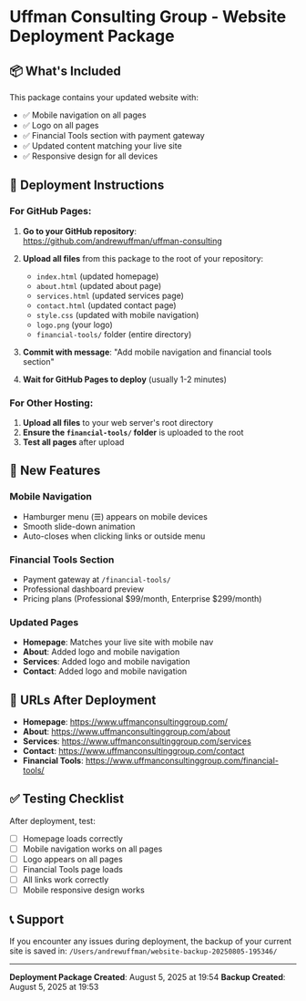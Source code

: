 # Uffman Consulting Group - Website Deployment Package

## 📦 What's Included

This package contains your updated website with:
- ✅ Mobile navigation on all pages
- ✅ Logo on all pages
- ✅ Financial Tools section with payment gateway
- ✅ Updated content matching your live site
- ✅ Responsive design for all devices

## 🚀 Deployment Instructions

### For GitHub Pages:

1. **Go to your GitHub repository**: https://github.com/andrewuffman/uffman-consulting

2. **Upload all files** from this package to the root of your repository:
   - `index.html` (updated homepage)
   - `about.html` (updated about page)
   - `services.html` (updated services page)
   - `contact.html` (updated contact page)
   - `style.css` (updated with mobile navigation)
   - `logo.png` (your logo)
   - `financial-tools/` folder (entire directory)

3. **Commit with message**: "Add mobile navigation and financial tools section"

4. **Wait for GitHub Pages to deploy** (usually 1-2 minutes)

### For Other Hosting:

1. **Upload all files** to your web server's root directory
2. **Ensure the `financial-tools/` folder** is uploaded to the root
3. **Test all pages** after upload

## 📱 New Features

### Mobile Navigation
- Hamburger menu (☰) appears on mobile devices
- Smooth slide-down animation
- Auto-closes when clicking links or outside menu

### Financial Tools Section
- Payment gateway at `/financial-tools/`
- Professional dashboard preview
- Pricing plans (Professional $99/month, Enterprise $299/month)

### Updated Pages
- **Homepage**: Matches your live site with mobile nav
- **About**: Added logo and mobile navigation
- **Services**: Added logo and mobile navigation  
- **Contact**: Added logo and mobile navigation

## 🔗 URLs After Deployment

- **Homepage**: https://www.uffmanconsultinggroup.com/
- **About**: https://www.uffmanconsultinggroup.com/about
- **Services**: https://www.uffmanconsultinggroup.com/services
- **Contact**: https://www.uffmanconsultinggroup.com/contact
- **Financial Tools**: https://www.uffmanconsultinggroup.com/financial-tools/

## ✅ Testing Checklist

After deployment, test:
- [ ] Homepage loads correctly
- [ ] Mobile navigation works on all pages
- [ ] Logo appears on all pages
- [ ] Financial Tools page loads
- [ ] All links work correctly
- [ ] Mobile responsive design works

## 📞 Support

If you encounter any issues during deployment, the backup of your current site is saved in:
`/Users/andrewuffman/website-backup-20250805-195346/`

---

**Deployment Package Created**: August 5, 2025 at 19:54
**Backup Created**: August 5, 2025 at 19:53 